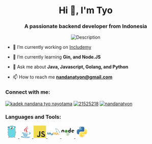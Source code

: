 <h1 align="center">Hi 👋, I'm Tyo</h1>
<h3 align="center">A passionate backend developer from Indonesia</h3>

<p align="center">
  <img src="https://github.com/nandanatyo/nandanatyo/assets/129768896/240a4143-9e53-4fa0-bac9-dae971a888d4" alt="Description">
</p>



- 🔭 I’m currently working on [Includemy](https://github.com/nandanatyo/INCLUDEMY)

- 🌱 I’m currently learning **Gin, and Node.JS**

- 💬 Ask me about **Java, Javascript, Golang, and Python**

- 📫 How to reach me **nandanatyon@gmail.com**


<h3 align="left">Connect with me:</h3>
<p align="left">
<a href="https://linkedin.com/in/kadek nandana tyo nayotama" target="blank"><img align="center" src="https://raw.githubusercontent.com/rahuldkjain/github-profile-readme-generator/master/src/images/icons/Social/linked-in-alt.svg" alt="kadek nandana tyo nayotama" height="30" width="40" /></a>
<a href="https://stackoverflow.com/users/21525218" target="blank"><img align="center" src="https://raw.githubusercontent.com/rahuldkjain/github-profile-readme-generator/master/src/images/icons/Social/stack-overflow.svg" alt="21525218" height="30" width="40" /></a>
<a href="https://instagram.com/nandanatyon" target="blank"><img align="center" src="https://raw.githubusercontent.com/rahuldkjain/github-profile-readme-generator/master/src/images/icons/Social/instagram.svg" alt="nandanatyon" height="30" width="40" /></a>
</p>

<h3 align="left">Languages and Tools:</h3>
<p align="left"> <a href="https://golang.org" target="_blank" rel="noreferrer"> <img src="https://raw.githubusercontent.com/devicons/devicon/master/icons/go/go-original.svg" alt="go" width="40" height="40"/> </a> <a href="https://www.java.com" target="_blank" rel="noreferrer"> <img src="https://raw.githubusercontent.com/devicons/devicon/master/icons/java/java-original.svg" alt="java" width="40" height="40"/> </a> <a href="https://developer.mozilla.org/en-US/docs/Web/JavaScript" target="_blank" rel="noreferrer"> <img src="https://raw.githubusercontent.com/devicons/devicon/master/icons/javascript/javascript-original.svg" alt="javascript" width="40" height="40"/> </a> <a href="https://www.mysql.com/" target="_blank" rel="noreferrer"> <img src="https://raw.githubusercontent.com/devicons/devicon/master/icons/mysql/mysql-original-wordmark.svg" alt="mysql" width="40" height="40"/> </a> <a href="https://nodejs.org" target="_blank" rel="noreferrer"> <img src="https://raw.githubusercontent.com/devicons/devicon/master/icons/nodejs/nodejs-original-wordmark.svg" alt="nodejs" width="40" height="40"/> </a> <a href="https://www.python.org" target="_blank" rel="noreferrer"> <img src="https://raw.githubusercontent.com/devicons/devicon/master/icons/python/python-original.svg" alt="python" width="40" height="40"/> </a> </p>
